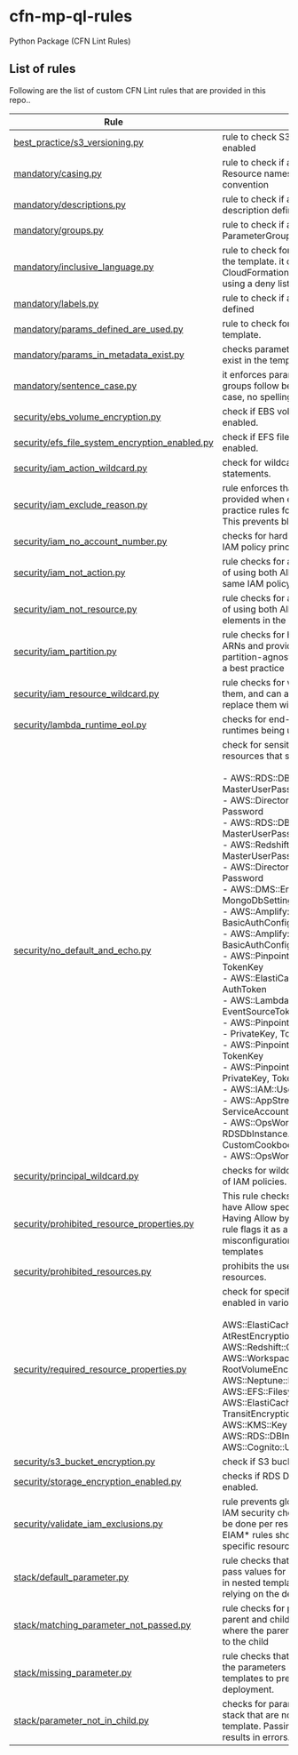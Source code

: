 # cfn-mp-ql-rules
Python Package (CFN Lint Rules)

## List of rules
Following are the list of custom CFN Lint rules that are provided in this repo..

| Rule                                                              | Description                                                                                                                                                                                                                                                                                                                                                                                                                                                                                                                                                                                                                                                                                                                                                                                                                                                                                                                                                                                                                                                                                       |
| ----------------------------------------------------------------- | ------------------------------------------------------------------------------------------------------------------------------------------------------------------------------------------------------------------------------------------------------------------------------------------------------------------------------------------------------------------------------------------------------------------------------------------------------------------------------------------------------------------------------------------------------------------------------------------------------------------------------------------------------------------------------------------------------------------------------------------------------------------------------------------------------------------------------------------------------------------------------------------------------------------------------------------------------------------------------------------------------------------------------------------------------------------------------------------------- |
| [best_practice/s3_versioning.py](cfn_ia_rules/rules/best_practice/s3_versioning.py)                 | rule to check S3 buckets have versioning enabled                                                                                                                                                                                                                                                                                                                                                                                                                                                                                                                                                                                                                                                                                                                                                                                                                                                                                                                                                                                                                                                  |
| [mandatory/casing.py](cfn_ia_rules/rules/mandatory/casing.py)                            | rule to check if all Parameter, Output and Resource names follow PascalCase naming convention                                                                                                                                                                                                                                                                                                                                                                                                                                                                                                                                                                                                                                                                                                                                                                                                                                                                                                                                                                                                     |
| [mandatory/descriptions.py](cfn_ia_rules/rules/mandatory/descriptions.py)                      | rule to check if all parameters have a description defined                                                                                                                                                                                                                                                                                                                                                                                                                                                                                                                                                                                                                                                                                                                                                                                                                                                                                                                                                                                                                                        |
| [mandatory/groups.py](cfn_ia_rules/rules/mandatory/groups.py)                            | rule to check if all parameters are part of a ParameterGroup in the template                                                                                                                                                                                                                                                                                                                                                                                                                                                                                                                                                                                                                                                                                                                                                                                                                                                                                                                                                                                                                      |
| [mandatory/inclusive_language.py](cfn_ia_rules/rules/mandatory/inclusive_language.py)        | rule to check for non-inclusive language in the template. it checks the entire CloudFormation template for biased language using a deny list and preferred terms.                                                                                                                                                                                                                                                                                                                                                                                                                                                                                                                                                                                                                                                                                                                                                                                                                                                                                                                                 |
| [mandatory/labels.py](cfn_ia_rules/rules/mandatory/labels.py)                            | rule to check if all parameters have a label defined                                                                                                                                                                                                                                                                                                                                                                                                                                                                                                                                                                                                                                                                                                                                                                                                                                                                                                                                                                                                                                              |
| [mandatory/params_defined_are_used.py](cfn_ia_rules/rules/mandatory/params_defined_are_used.py)           | rule to check for unused parameters in the template.                                                                                                                                                                                                                                                                                                                                                                                                                                                                                                                                                                                                                                                                                                                                                                                                                                                                                                                                                                                                                                              |
| [mandatory/params_in_metadata_exist.py](cfn_ia_rules/rules/mandatory/params_in_metadata_exist.py)          | checks parameters referenced in metadata exist in the template                                                                                                                                                                                                                                                                                                                                                                                                                                                                                                                                                                                                                                                                                                                                                                                                                                                                                                                                                                                                                                    |
| [mandatory/sentence_case.py](cfn_ia_rules/rules/mandatory/sentence_case.py)                     | it enforces parameter descriptions, labels and groups follow best practices like sentence case, no spelling errors, full stop                                                                                                                                                                                                                                                                                                                                                                                                                                                                                                                                                                                                                                                                                                                                                                                                                                                                                                                                                                     |
| [security/ebs_volume_encryption.py](cfn_ia_rules/rules/security/ebs_volume_encryption.py)              | check if EBS volumes have encryption enabled.                                                                                                                                                                                                                                                                                                                                                                                                                                                                                                                                                                                                                                                                                                                                                                                                                                                                                                                                                                                                                                                     |
| [security/efs_file_system_encryption_enabled.py](cfn_ia_rules/rules/security/efs_file_system_encryption_enabled.py) | check if EFS filesystems have encryption enabled.                                                                                                                                                                                                                                                                                                                                                                                                                                                                                                                                                                                                                                                                                                                                                                                                                                                                                                                                                                                                                                                 |
| [security/iam_action_wildcard.py](cfn_ia_rules/rules/security/iam_action_wildcard.py)                | check for wildcards in IAM policy Action statements.                                                                                                                                                                                                                                                                                                                                                                                                                                                                                                                                                                                                                                                                                                                                                                                                                                                                                                                                                                                                                                              |
| [security/iam_exclude_reason.py](cfn_ia_rules/rules/security/iam_exclude_reason.py)                 | rule enforces that a justification must be provided when excluding security best practice rules for IAM policies in the template. This prevents blind exclusions.                                                                                                                                                                                                                                                                                                                                                                                                                                                                                                                                                                                                                                                                                                                                                                                                                                                                                                                                 |
| [security/iam_no_account_number.py](cfn_ia_rules/rules/security/iam_no_account_number.py)              | checks for hard-coded AWS account IDs in IAM policy principal elements.                                                                                                                                                                                                                                                                                                                                                                                                                                                                                                                                                                                                                                                                                                                                                                                                                                                                                                                                                                                                                           |
| [security/iam_not_action.py](cfn_ia_rules/rules/security/iam_not_action.py)                     | rule checks for and disallows the anti-pattern of using both Allow and Deny actions in the same IAM policy statement.                                                                                                                                                                                                                                                                                                                                                                                                                                                                                                                                                                                                                                                                                                                                                                                                                                                                                                                                                                             |
| [security/iam_not_resource.py](cfn_ia_rules/rules/security/iam_not_resource.py)                   | rule checks for and disallows the anti-pattern of using both Allow and Deny resource elements in the same IAM policy statement                                                                                                                                                                                                                                                                                                                                                                                                                                                                                                                                                                                                                                                                                                                                                                                                                                                                                                                                                                    |
| [security/iam_partition.py](cfn_ia_rules/rules/security/iam_partition.py)                      | rule checks for hardcoded partition-specific ARNs and provides fixes to make them partition-agnostic using ${AWS::Partition} as a best practice                                                                                                                                                                                                                                                                                                                                                                                                                                                                                                                                                                                                                                                                                                                                                                                                                                                                                                                                                   |
| [security/iam_resource_wildcard.py](cfn_ia_rules/rules/security/iam_resource_wildcard.py)              | rule checks for wildcard resources, reports them, and can automatically generate fixes to replace them with specific resource ARNs.                                                                                                                                                                                                                                                                                                                                                                                                                                                                                                                                                                                                                                                                                                                                                                                                                                                                                                                                                               |
| [security/lambda_runtime_eol.py](cfn_ia_rules/rules/security/lambda_runtime_eol.py)                 | checks for end-of-life Lambda function runtimes being used.                                                                                                                                                                                                                                                                                                                                                                                                                                                                                                                                                                                                                                                                                                                                                                                                                                                                                                                                                                                                                                       |
| [security/no_default_and_echo.py](cfn_ia_rules/rules/security/no_default_and_echo.py)                | check for sensitive properties in various resources that should have NoEcho set. </br></br>\- AWS::RDS::DBInstance - MasterUserPassword </br>\- AWS::DirectoryService::SimpleAD - Password </br>\- AWS::RDS::DBCluster - MasterUserPassword </br>\- AWS::Redshift::DBCluster - MasterUserPassword </br>\- AWS::DirectoryService::MicrosoftAD - Password </br>\- AWS::DMS::Endpoint - Password, MongoDbSettings.Password </br>\- AWS::Amplify::App - AccessToken, BasicAuthConfig, OauthToken </br>\- AWS::Amplify::Branch - BasicAuthConfig.Password </br>\- AWS::Pinpoint::APNSandbox - PrivateKey, TokenKey </br>\- AWS::ElastiCache::ReplicationGroup - AuthToken </br>\- AWS::Lambda::Permission - EventSourceToken </br>\- AWS::Pinpoint::APNSVoipSandboxChannel - PrivateKey, TokenKey </br>\- AWS::Pinpoint::APNSChannel - PrivateKey, TokenKey </br>\- AWS::Pinpoint::APNSVoipChannel - PrivateKey, TokenKey </br>\- AWS::IAM::User - LoginProfile.Password </br>\- AWS::AppStream::DirectoryConfig - ServiceAccountCredentials.AccountPassword </br>\- AWS::OpsWorks::Stack - RDSDbInstance.DbPassword, CustomCookbooksSource.Password </br>\- AWS::OpsWorks::App |
| [security/principal_wildcard.py](cfn_ia_rules/rules/security/principal_wildcard.py)                 | checks for wildcards in the Principal element of IAM policies.                                                                                                                                                      |
| [security/prohibited_resource_properties.py](cfn_ia_rules/rules/security/prohibited_resource_properties.py)     | This rule checks if AWS WAFv2 web ACLs have Allow specified as the DefaultAction. Having Allow by default is dangerous. The rule flags it as a failure to prohibit this misconfiguration in CloudFormation templates         |
| [security/prohibited_resources.py](cfn_ia_rules/rules/security/prohibited_resources.py)               | prohibits the use of AWS::SimpleDB::Domain resources.                                                                                                                                                                                                                                                                                                                     |
| [security/required_resource_properties.py](cfn_ia_rules/rules/security/required_resource_properties.py)       | check for specific security properties being enabled in various resource types. </br></br>AWS::ElastiCache::ReplicationGroup \| AtRestEncryptionEnabled  </br>AWS::Redshift::Cluster \| Encrypted  </br>AWS::Workspaces::Workspace \| RootVolumeEncryptionEnabled  </br>AWS::Neptune::DBCluster \| StorageEncrypted </br>AWS::EFS::Filesystem \| Encrypted  </br>AWS::ElastiCache::ReplicationGroup \| TransitEncryptionEnabled  </br>AWS::KMS::Key \| EnableKeyRotation </br>AWS::RDS::DBInstance \| PubliclyAccessible  </br>AWS::Cognito::UserPool \| MfaConfiguration                                                                                                                                  |
| [security/s3_bucket_encryption.py](cfn_ia_rules/rules/security/s3_bucket_encryption.py)               | check if S3 buckets have encryption enabled.                                                                                                                                                                                                                                                                                                                                                                                                                                                                                                                                                                                                                                                                                                                                                                                                                                                                                                                                                                                                                                                      |
| [security/storage_encryption_enabled.py](cfn_ia_rules/rules/security/storage_encryption_enabled.py)         | checks if RDS DB clusters have encryption enabled.                                                                                                                                                                                                                                                                                                                                                                                                                                                                                                                                                                                                                                                                                                                                                                                                                                                                                                                                                                                                                                                |
| [security/validate_iam_exclusions.py](cfn_ia_rules/rules/security/validate_iam_exclusions.py)            | rule prevents global exclusion of important IAM security checks and forces exclusions to be done per resource basis only. Specifically, EIAM\* rules should only be excluded for specific resources, not globally                                                                                                                                                                                                                                                                                                                                                                                                                                                                                                                                                                                                                                                                                                                                                                                                                                                                                 |
| [stack/default_parameter.py](cfn_ia_rules/rules/stack/default_parameter.py)                     | rule checks that parent templates explicitly pass values for parameters defined as default in nested templates, rather than implicitly relying on the defaults.                                                                                                                                                                                                                                                                                                                                                                                                                                                                                                                                                                                                                                                                                                                                                                                                                                                                                                                                   |
| [stack/matching_parameter_not_passed.py](cfn_ia_rules/rules/stack/matching_parameter_not_passed.py)         | rule checks for parameters defined in both parent and child templates and flags cases where the parent value is not properly passed to the child                                                                                                                                                                                                                                                                                                                                                                                                                                                                                                                                                                                                                                                                                                                                                                                                                                                                                                                                                  |
| [stack/missing_parameter.py](cfn_ia_rules/rules/stack/missing_parameter.py)                     | rule checks that parent templates provide all the parameters required by the nested templates to prevent errors during deployment.                                                                                                                                                                                                                                                                                                                                                                                                                                                                                                                                                                                                                                                                                                                                                                                                                                                                                                                                                                |
| [stack/parameter_not_in_child.py](cfn_ia_rules/rules/stack/parameter_not_in_child.py)                | checks for parameters passed to a nested stack that are not actually defined in the child template. Passing undefined parameters results in errors.||||


